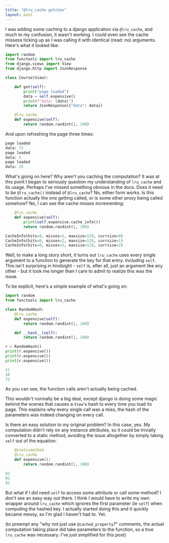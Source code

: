 ```yaml
---
title: "@lru_cache gotchas"
layout: post
---
```


I was adding some caching to a django application via `@lru_cache`, and much to my confusion, it wasn't working. I could even see the cache missess ticking up as I was calling it with identical (read: no) arguments. Here's what it looked like:

```python
import random
from functools import lru_cache
from django.views import View
from django.http import JsonResponse

class Course(View):

    def get(self):
        print("page loaded")
        data = self.expensive()
        print(f"data: {data}")
        return JsonResponse({"data": data})

    @lru_cache
    def expensive(self):
        return random.randint(1, 100)
```

And upon refreshing the page three times:

```python
page loaded
data: 72
page loaded
data: 5
page loaded
data: 25
```

What's going on here? Why aren't you caching the computation? It was at this point I began to seriously question my understanding of `lru_cache` and its usage. Perhaps I've missed something obvious in the docs. Does it need to be `@lru_cache()` instead of `@lru_cache`? No, either form works. Is this function actually the one getting called, or is some other proxy being called somehow? No, I can see the cache misses incrementing:

```python
    @lru_cache
    def expensive(self):
        print(self.expensive.cache_info())
        return random.randint(1, 100)
```

```python
CacheInfo(hits=0, misses=1, maxsize=128, currsize=0)
CacheInfo(hits=0, misses=2, maxsize=128, currsize=1)
CacheInfo(hits=0, misses=3, maxsize=128, currsize=2)
```

Well, to make a long story short, it turns out `lru_cache` uses every single argument to a function to generate the key for that entry. *Including* `self`. This isn't surprising in hindsight - `self` is, after all, just an argument like any other - but it took me longer than I care to admit to realize this was the issue.

To be explicit, here's a simple example of what's going on:

```python
import random
from functools import lru_cache

class RandomHash:
    @lru_cache
    def expensive(self):
        return random.randint(1, 100)

    def __hash__(self):
        return random.randint(1, 100)

r = RandomHash()
print(r.expensive())
print(r.expensive())
print(r.expensive())
```

```python
21
10
72
```

As you can see, the function calls aren't actually being cached.

This wouldn't normally be a big deal, except django is doing some magic behind the scenes that causes a `View`'s hash to every time you load its page. This explains why every single call was a miss; the hash of the parameters was indeed changing on every call.

Is there an easy solution to my original problem? In this case, yes. My computation didn't rely on any instance attributes, so it could be trivially converted to a static method, avoiding the issue altogether by simply taking `self` out of the equation:

```python
    @staticmethod
    @lru_cache
    def expensive():
        return random.randint(1, 100)
```

```python
92
92
92
```

But what if I did need `self` to access some attribute or call some method? I don't see an easy way out there. I think I would have to write my own wrapper around `lru_cache` which ignores the first parameter (ie `self`) when computing the hashed key. I actually started doing this and it quickly became messy, so I'm glad I haven't had to. Yet.

(to preempt any "why not just use `@cached_property`?" comments, the actual computation taking place did take parameters to the function, so a true `lru_cache` was necessary. I've just simplified for this post)
